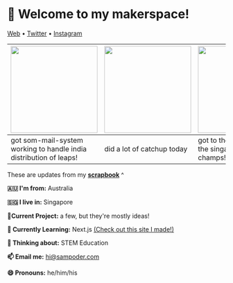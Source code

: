 <h1 align="left">👋 Welcome to my makerspace!</h3>

<p align="left">
  <a href="https://sampoder.com">Web</a> •
  <a href="https://twitter.com/sam_poder">Twitter</a> •
  <a href="https://instagram.com/sam_poder">Instagram</a>
</p>

  <!--- START_SCRAPBOOK_WIDGET --->
  | <img src ="https://dl.airtable.com/.attachments/31d218a5ccf6acb842c322c970abe888/2a2ae879/image_from_ios__2_.png" height="200px">  |  <img src ="https://dl.airtable.com/.attachments/af0397502ad05ea1718fd447c4d19bb8/d92f52da/screenshot_2021-02-01_at_10.41.35_pm.png" height="200px"> | <img src ="https://dl.airtable.com/.attachments/d166ca333092270bfe20a2334f184e80/49c8a80b/screenshot_2021-01-31_at_7.53.42_pm.png" height="200px"> |
|---|---|---|
| got som-mail-system working to handle india distribution of leaps! | did a lot of catchup today  | got to the silver final of the singapore debate champs! sadly lost :(   |
  <!--- END_SCRAPBOOK_WIDGET --->

These are updates from my [**scrapbook**](https://scrapbook.hackclub.com/sampoder) ^
  
**🇦🇺 I'm from:** Australia

**🇸🇬 I live in:** Singapore

**🔭Current Project:** a few, but they're mostly ideas!
  
**🌱 Currently Learning:** Next.js [(Check out this site I made!)](http://summer.hackclub.com)

**🤔 Thinking about:** STEM Education

**📫 Email me:** hi@sampoder.com

**😄 Pronouns:** he/him/his
